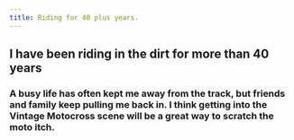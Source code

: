 ```yaml
---
title: Riding for 40 plus years.
---
```


## I have been riding in the dirt for more than 40 years

### A busy life has often kept me away from the track, but friends and family keep pulling me back in. I think getting into the Vintage Motocross scene will be a great way to scratch the moto itch.
